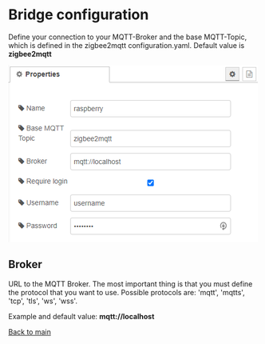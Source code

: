 # Bridge configuration

Define your connection to your MQTT-Broker and the base MQTT-Topic, which is defined in the zigbee2mqtt configuration.yaml. Default value is __zigbee2mqtt__

![img](img/bridge-config-config.png)

## Broker
URL to the MQTT Broker. The most important thing is that you must define the protocol that you want to use. Possible protocols are: 'mqtt', 'mqtts', 'tcp', 'tls', 'ws', 'wss'. 

Example and default value: __mqtt://localhost__

[Back to main](../../README.MD)
